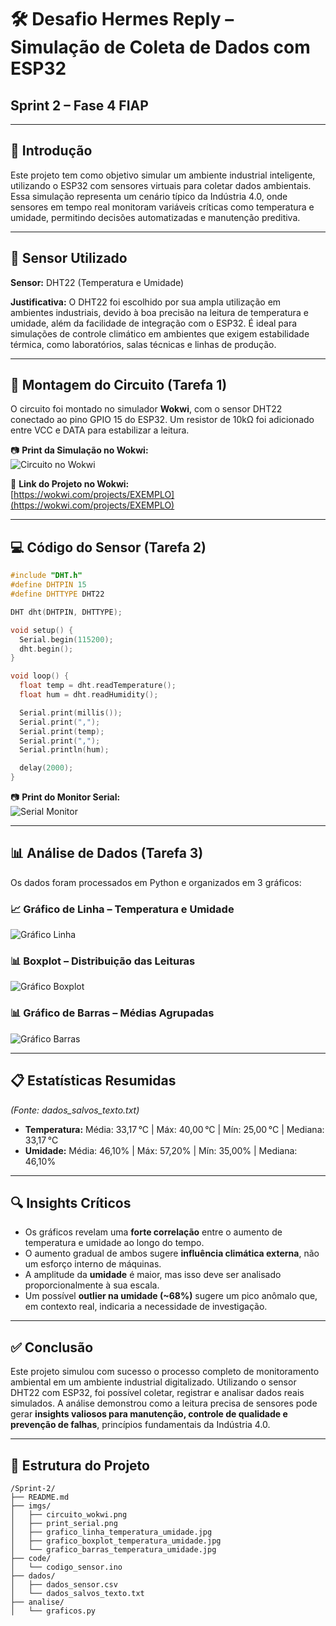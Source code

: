 # 🛠️ Desafio Hermes Reply – Simulação de Coleta de Dados com ESP32  
## Sprint 2 – Fase 4 FIAP

---

## 📌 Introdução

Este projeto tem como objetivo simular um ambiente industrial inteligente, utilizando o ESP32 com sensores virtuais para coletar dados ambientais. Essa simulação representa um cenário típico da Indústria 4.0, onde sensores em tempo real monitoram variáveis críticas como temperatura e umidade, permitindo decisões automatizadas e manutenção preditiva.

---

## 🧪 Sensor Utilizado

**Sensor:** DHT22 (Temperatura e Umidade)

**Justificativa:** O DHT22 foi escolhido por sua ampla utilização em ambientes industriais, devido à boa precisão na leitura de temperatura e umidade, além da facilidade de integração com o ESP32. É ideal para simulações de controle climático em ambientes que exigem estabilidade térmica, como laboratórios, salas técnicas e linhas de produção.

---

## 🔌 Montagem do Circuito (Tarefa 1)

O circuito foi montado no simulador **Wokwi**, com o sensor DHT22 conectado ao pino GPIO 15 do ESP32. Um resistor de 10kΩ foi adicionado entre VCC e DATA para estabilizar a leitura.

📷 **Print da Simulação no Wokwi:**  
![Circuito no Wokwi](./imgs/circuito_wokwi.png)

🔗 **Link do Projeto no Wokwi:**  
[https://wokwi.com/projects/EXEMPLO](https://wokwi.com/projects/EXEMPLO)

---

## 💻 Código do Sensor (Tarefa 2)

```cpp
#include "DHT.h"
#define DHTPIN 15
#define DHTTYPE DHT22

DHT dht(DHTPIN, DHTTYPE);

void setup() {
  Serial.begin(115200);
  dht.begin();
}

void loop() {
  float temp = dht.readTemperature();
  float hum = dht.readHumidity();

  Serial.print(millis());
  Serial.print(",");
  Serial.print(temp);
  Serial.print(",");
  Serial.println(hum);

  delay(2000);
}
```

📷 **Print do Monitor Serial:**  
![Serial Monitor](./imgs/print_serial.png)

---

## 📊 Análise de Dados (Tarefa 3)

Os dados foram processados em Python e organizados em 3 gráficos:

### 📈 Gráfico de Linha – Temperatura e Umidade

![Gráfico Linha](./imgs/grafico_linha_temperatura_umidade.jpg)

### 📊 Boxplot – Distribuição das Leituras

![Gráfico Boxplot](./imgs/grafico_boxplot_temperatura_umidade.jpg)

### 📊 Gráfico de Barras – Médias Agrupadas

![Gráfico Barras](./imgs/grafico_barras_temperatura_umidade.jpg)

---

## 📋 Estatísticas Resumidas

*(Fonte: dados_salvos_texto.txt)*

- **Temperatura:** Média: 33,17 °C | Máx: 40,00 °C | Mín: 25,00 °C | Mediana: 33,17 °C  
- **Umidade:** Média: 46,10% | Máx: 57,20% | Mín: 35,00% | Mediana: 46,10%

---

## 🔍 Insights Críticos

- Os gráficos revelam uma **forte correlação** entre o aumento de temperatura e umidade ao longo do tempo.
- O aumento gradual de ambos sugere **influência climática externa**, não um esforço interno de máquinas.
- A amplitude da **umidade** é maior, mas isso deve ser analisado proporcionalmente à sua escala.
- Um possível **outlier na umidade (~68%)** sugere um pico anômalo que, em contexto real, indicaria a necessidade de investigação.

---

## ✅ Conclusão

Este projeto simulou com sucesso o processo completo de monitoramento ambiental em um ambiente industrial digitalizado. Utilizando o sensor DHT22 com ESP32, foi possível coletar, registrar e analisar dados reais simulados. A análise demonstrou como a leitura precisa de sensores pode gerar **insights valiosos para manutenção, controle de qualidade e prevenção de falhas**, princípios fundamentais da Indústria 4.0.

---

## 📁 Estrutura do Projeto

```
/Sprint-2/
├── README.md
├── imgs/
│   ├── circuito_wokwi.png
│   ├── print_serial.png
│   ├── grafico_linha_temperatura_umidade.jpg
│   ├── grafico_boxplot_temperatura_umidade.jpg
│   └── grafico_barras_temperatura_umidade.jpg
├── code/
│   └── codigo_sensor.ino
├── dados/
│   ├── dados_sensor.csv
│   └── dados_salvos_texto.txt
├── analise/
│   └── graficos.py
```
